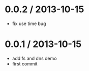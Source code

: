 
0.0.2 / 2013-10-15 
==================

  * fix use time bug

0.0.1 / 2013-10-15 
==================

  * add fs and dns demo
  * first commit
